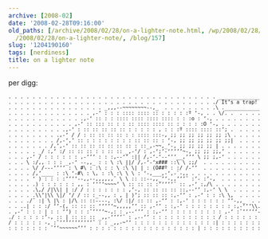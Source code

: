 ```yaml
---
archive: [2008-02]
date: '2008-02-28T09:16:00'
old_paths: [/archive/2008/02/28/on-a-lighter-note.html, /wp/2008/02/28/on-a-lighter-note/,
  /2008/02/28/on-a-lighter-note/, /blog/157]
slug: '1204190160'
tags: [nerdiness]
title: on a lighter note
---
```


per digg:

<pre style="font-size: 10px">
. . . . . . . . . . . . . . . . . . . . . . . . . . . . . . . . . . . ______________
. . . . . . . . . . . . . . . . . . . . . . . . . . . . . . . . . . ./ It’s a trap! \
. . . . . . . . . . . . . . . . _,,,--~~~~~~~~--,_  . . . . . . . . .\ .____________/
. . . . . . . . . . . . . . ,-‘ : : : :::: :::: :: : : : : :º ‘-, . . \/. .  . . . . . .
. . . . . . . . . . . . .,-‘ :: : : :::: :::: :::: :::: : : :o : ‘-, . . . . . . . . . .
. . . . . . . . . . . ,-‘ :: ::: :: : : :: :::: :::: :: : : : : :O ‘-, . . . . . . . . .
. . . . . . . . . .,-‘ : :: :: :: :: :: : : : : : , : : :º :::: :::: ::’; .  . . . . . .
. . . . . . . . .,-‘ / / : :: :: :: :: : : :::: :::-, ;; ;; ;; ;; ;; ;; ;\ . . . . . . .
. . . . . . . . /,-‘,’ :: : : : : : : : : :: :: :: : ‘-, ;; ;; ;; ;; ;; ;;|  . . . . . .
. . . . . . . /,’,-‘ :: :: :: :: :: :: :: : ::_,-~~,_’-, ;; ;; ;; ;; | . . . . . . . . .
. . . . . _/ :,’ :/ :: :: :: : : :: :: _,-‘/ : ,-‘;’-‘’’’’~-, ;; ;; ;;,’ . . . . . . . .
. . . ,-‘ / : : : : : : ,-‘’’ : : :,--‘’ :|| /,-‘-‘--‘’’__,’’’ \ ;; ;,-‘ . . . . . . . .
. . . \ :/,, : : : _,-‘ --,,_ : : \ :\ ||/ /,-‘-‘x### ::\ \ ;;/  . . . . . . . . . . . .
. . . . \/ /---‘’’’ : \ #\ : :\ : : \ :\ \| | : (O##º : :/ /-‘’  . . . . . . . . . . . .
. . . . /,’____ : :\ ‘-#\ : \, : :\ :\ \ \ : ‘-,___,-‘,-`-,, . . . . . . . . . . . . . . 
. . . . ‘ ) : : : :’’’’--,,--,,,,,,¯ \ \ :: ::--,,_’’-,,’’’¯ :’- :’-,  . . . . . . . . .
. . . . .) : : : : : : ,, : ‘’’’~~~~’ \ :: :: :: :’’’’’¯ :: ,-‘ :,/\ . . . . . . . . . .
. . . . .\,/ /|\\| | :/ / : : : : : : : ,’-, :: :: :: :: ::,--‘’ :,-‘ \ \  . . . . . . .
. . . . .\\’|\\ \|/ ‘/ / :: :_--,, : , | )’; :: :: :: :,-‘’ : ,-‘ : : :\ \,  . . . . . .
. . . ./¯ :| \ |\ : |/\ :: ::----, :\/ :|/ :: :: ,-‘’ : :,-‘ : : : : : : ‘’-,,_  . . . .
. . ..| : : :/ ‘’-(, :: :: :: ‘’’’’~,,,,,’’ :: ,-‘’ : :,-‘ : : : : : : : : :,-‘’’\\. . . 
. ,-‘ : : : | : : ‘’) : : :¯’’’’~-,: : ,--‘’’ : :,-‘’ : : : : : : : : : ,-‘ :¯’’’’’-,_ .
./ : : : : :’-, :: | :: :: :: _,,-‘’’’¯ : ,--‘’ : : : : : : : : : : : / : : : : : : :’’-
/ : : : : : -, :¯’’’’’’’’’’’¯ : : _,,-~’’ : : : : : : : : : : : : : :| : : : : : : : : :
: : : : : : : ¯’’~~~~~~’’’ : : : : : : : : : : : : : : : : : : | : : : : : : : : : : : :
</pre>

